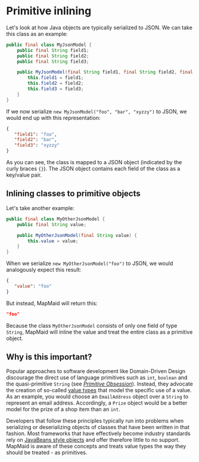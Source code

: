# Primitive inlining
Let's look at how Java objects are typically serialized to JSON.
We can take this class as an example:
<!---[CodeSnippet](myJsonModel)-->
```java
public final class MyJsonModel {
    public final String field1;
    public final String field2;
    public final String field3;

    public MyJsonModel(final String field1, final String field2, final String field3) {
        this.field1 = field1;
        this.field2 = field2;
        this.field3 = field3;
    }
}
```

If we now serialize `new MyJsonModel("foo", "bar", "xyzzy")` to JSON, we would end up with this
representation:
```json
{
   "field1": "foo",
   "field2": "bar",
   "field3": "xyzzy"
}
```

As you can see, the class is mapped to a JSON object (indicated by the curly braces `{}`).
The JSON object contains each field of the class as a key/value pair.

## Inlining classes to primitive objects
Let's take another example:

<!---[CodeSnippet](myOtherJsonModel)-->
```java
public final class MyOtherJsonModel {
    public final String value;

    public MyOtherJsonModel(final String value) {
        this.value = value;
    }
}
```
When we serialize `new MyOtherJsonModel("foo")` to JSON, we would analogously expect this result:

```json
{
   "value": "foo"
}
```

But instead, MapMaid will return this:
```json
"foo"
```
Because the class `MyOtherJsonModel` consists of only one field of type `String`, MapMaid will inline
the value and treat the entire class as a primitive object.

## Why is this important?
Popular approaches to software development like Domain-Driven Design discourage the direct use of language primitives
such as `int`, `boolean` and the quasi-primitive `String` (see [*Primitive Obsession*](https://blog.ploeh.dk/2011/05/25/DesignSmellPrimitiveObsession/)).
Instead, they advocate the creation of so-called [value types](https://en.wikipedia.org/wiki/Domain-driven_design#Building_blocks) that model the specific
use of a value.
As an example, you would choose an `EmailAddress` object over a `String` to represent an
email address. Accordingly, a `Prize` object would be a better model for the prize of a shop item
than an `int`.

Developers that follow these principles typically run into problems when serializing or deserializing
objects of classes that have been written in that fashion.
Most frameworks that have effectively become industry standards rely on [JavaBeans style objects](http://www.javapractices.com/topic/TopicAction.do?Id=84)
and offer therefore little to no support.
MapMaid is aware of these concepts and treats value types the way they should be treated - as primitives.
